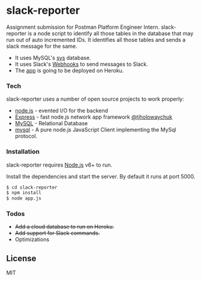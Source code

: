 # slack-reporter

Assignment submission for Postman Platform Engineer Intern. slack-reporter is a node script to identify all those tables in the database that may run out of auto incremented IDs. It identifies all those tables and sends a slack message for the same.

  - It uses MySQL's [sys](https://dev.mysql.com/doc/refman/8.0/en/sys-schema.html) database.
  - It uses Slack's [Webhooks](https://api.slack.com/incoming-webhooks) to send messages to Slack.
  - The [app](https://slack-reporter.herokuapp.com) is going to be deployed on Heroku.



### Tech

slack-reporter uses a number of open source projects to work properly:

* [node.js] - evented I/O for the backend
* [Express] - fast node.js network app framework [@tjholowaychuk]
* [MySQL] - Relational Database
* [mysql] - A pure node.js JavaScript Client implementing the MySql protocol.

### Installation

slack-reporter requires [Node.js](https://nodejs.org/) v6+ to run.

Install the dependencies and start the server. By default it runs at port 5000.

```sh
$ cd slack-reporter
$ npm install
$ node app.js
```

### Todos

 - ~~Add a cloud database to run on Heroku.~~
 - ~~Add support for Slack commands.~~
 - Optimizations

License
----

MIT

   [node.js]: <https://nodejs.org>
   [@tjholowaychuk]: <https://twitter.com/tjholowaychuk>
   [express]: <https://expressjs.com>
   [MySQL]: <https://www.mysql.com/>
   [mysql]: <https://github.com/mysqljs/mysql>
